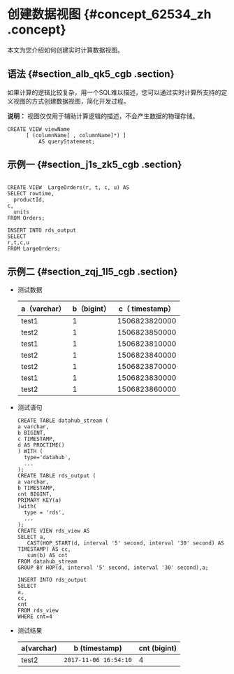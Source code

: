 # 创建数据视图 {#concept_62534_zh .concept}

本文为您介绍如何创建实时计算数据视图。

## 语法 {#section_alb_qk5_cgb .section}

如果计算的逻辑比较复杂，用一个SQL难以描述，您可以通过实时计算所支持的定义视图的方式创建数据视图，简化开发过程。

**说明：** 视图仅仅用于辅助计算逻辑的描述，不会产生数据的物理存储。

```language-sql
CREATE VIEW viewName
      [ (columnName[ , columnName]*) ]
          AS queryStatement;

```

## 示例一 {#section_j1s_zk5_cgb .section}

```language-sql

CREATE VIEW  LargeOrders(r, t, c, u) AS
SELECT rowtime,
  productId,
c,
  units
FROM Orders;

INSERT INTO rds_output
SELECT
r,t,c,u
FROM LargeOrders;

```

## 示例二 {#section_zqj_1l5_cgb .section}

-   测试数据

    |a（varchar）|b（bigint）|c（ timestamp）|
    |----------|---------|-------------|
    |test1|1|1506823820000|
    |test2|1|1506823850000|
    |test1|1|1506823810000|
    |test2|1|1506823840000|
    |test2|1|1506823870000|
    |test1|1|1506823830000|
    |test2|1|1506823860000|

-   测试语句

    ```language-SQL
    CREATE TABLE datahub_stream (
    a varchar,
    b BIGINT,
    c TIMESTAMP,
    d AS PROCTIME()
    ) WITH (
      type='datahub',
      ...
    );
    CREATE TABLE rds_output (
    a varchar,
    b TIMESTAMP, 
    cnt BIGINT,
    PRIMARY KEY(a)
    )with(
      type = 'rds',
      ...
    );
    CREATE VIEW rds_view AS
    SELECT a, 
       CAST(HOP_START(d, interval '5' second, interval '30' second) AS TIMESTAMP) AS cc, 
       sum(b) AS cnt
    FROM datahub_stream 
    GROUP BY HOP(d, interval '5' second, interval '30' second),a;
    
    INSERT INTO rds_output
    SELECT
    a,
    cc,
    cnt
    FROM rds_view
    WHERE cnt=4
    
    ```

-   测试结果

    |a\(varchar\)|b \(timestamp\)|cnt \(bigint\)|
    |------------|---------------|--------------|
    |test2|`2017-11-06 16:54:10`|4|



